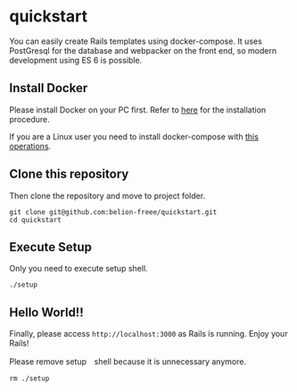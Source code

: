 # quickstart
You can easily create Rails templates using docker-compose.
It uses PostGresql for the database and webpacker on the front end, so modern development using ES 6 is possible.

## Install Docker
Please install Docker on your PC first.
Refer to [here](https://docs.docker.com/install/) for the installation procedure.

If you are a Linux user you need to install docker-compose with [this operations](https://docs.docker.com/compose/install/#install-compose).

## Clone this repository
Then clone the repository and move to project folder.

```
git clone git@github.com:belion-freee/quickstart.git
cd quickstart
```

## Execute Setup
Only you need to execute setup shell.

```
./setup
```

## Hello World!!
Finally, please access `http://localhost:3000` as Rails is running.
Enjoy your Rails!

Please remove setup　shell because it is unnecessary anymore.
```
rm ./setup
```
